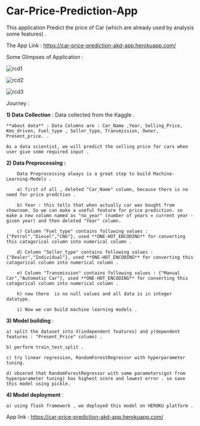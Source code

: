 # Car-Price-Prediction-App

This application Predict the price of Car (which are already used by analysis some features) .

The App Link :    https://car-price-prediction-akd-app.herokuapp.com/

Some Glimpses of Application : 

![rcd1](https://user-images.githubusercontent.com/61588604/109003620-ae534c80-76cd-11eb-9fe5-c4ae51097af0.png)

![rcd2](https://user-images.githubusercontent.com/61588604/109003678-c1feb300-76cd-11eb-88ed-fc35eb7cb2d9.png)

![rcd3](https://user-images.githubusercontent.com/61588604/109003735-d2169280-76cd-11eb-91a4-87e819b7a86c.png)



Journey : 

**1) Data Collection** :  Data collected from the Kaggle . 

    **about data** : Data Columns are : Car_Name ,Year, Selling_Price, Kms_driven, Fuel_type , Seller_type, Transmission, Owner, Present_price. . 
    
    As a data scientist, we will predict the selling price for cars when user give some required input .
    
**2) Data Preprocessing :** 

        Data Preprocessing always is a great step to build Machine-Learning-Models .
        
        a) first of all , deleted "Car_Name" column, because there is no need for price predction .
        
        b) Year : this tells that when actually car was bought from showroom. So we can make a useful feature for price prediction. so make a new column named as "no_year" (number of years = current year - given year) and then deleted "Year" column. 
        
        c) Column "Fuel_type" contains following values : {"Petrol","Diesel","CNG"}, used **ONE-HOT_ENCODING** for converting this catagorical column into numerical column .
        
        d) Column "Seller_type" contains following values : {"Dealer","Individual"}, used **ONE-HOT_ENCODING** for converting this catagorical column into numerical column .
        
        e) Column "Transmission" contains following values : {"Manual Car","Automatic Car"}, used **ONE-HOT_ENCODING** for converting this catagorical column into numerical column .
        
        h) now there  is no null values and all data is in integer datatype.
        
        i) Now we can build machine learning models .
        
        

    
**3) Model building** : 

    a) split the dataset into X(independent features) and y(dependent features : "Present_Price" column) .
    
    b) perform train_test_split .
    
    c) try linear regression, RandomForestRegressor with hyperparameter tuning. 
    
    d) obsered that RandomForestRegressor with some parameters(got from hyperparameter tuning) has highest score and lowest error . so save this model using pickle.

**4) Model deployment** : 

    a) using flask framework , we deployed this model on HEROKU platform .
    
App link :  https://car-price-prediction-akd-app.herokuapp.com/
    
    
